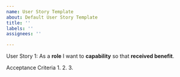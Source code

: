 ```yaml
---
name: User Story Template
about: Default User Story Template
title: ''
labels: ''
assignees: ''

---
```


User Story 1: As a **role** I want to **capability** so that **received benefit**.

Acceptance Criteria
1.
2.
3.
